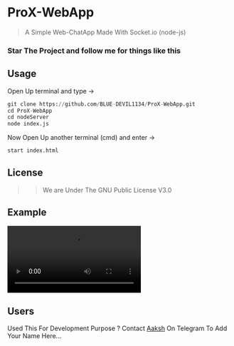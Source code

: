 # ProX-WebApp

>
> A Simple Web-ChatApp Made With Socket.io (node-js)
> 

### Star The Project and follow me for things like this

## Usage
Open Up terminal and type ->
```python
git clone https://github.com/BLUE-DEVIL1134/ProX-WebApp.git
cd ProX-WebApp
cd nodeServer
node index.js
```

Now Open Up another terminal (cmd) and enter ->
```python
start index.html
```

## License
>> We are Under The GNU Public License V3.0

## Example
![Click Here To See The Example](imgs/ice_video_20201004-150709.mp4)

## Users
Used This For Development Purpose ?
Contact [Aaksh](https://telegram.me/AKASH_AM1) On Telegram To Add Your Name Here...
